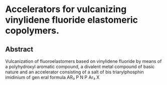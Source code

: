 # Accelerators for vulcanizing vinylidene fluoride elastomeric copolymers.

## Abstract
Vulcanization of fluoroelastomers based on vinylidene fluoride by means of a polyhydroxyl aromatic compound, a divalent metal compound of basic nature and an accelerator consisting of a salt of bis triarylphosphin imidinium of gen eral formula AR₃ P N P Ar₃ X